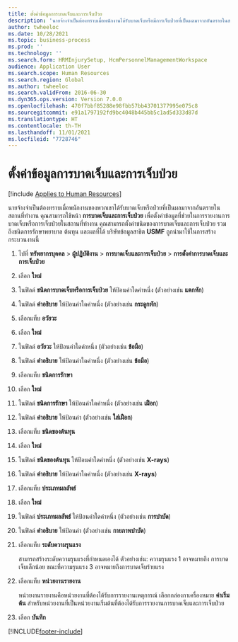 ```yaml
---
title: ตั้งค่าข้อมูลการบาดเจ็บและการเจ็บป่วย
description: 'นายจ้างจำเป็นต้องทราบเมื่อพนักงานได้รับบาดเจ็บหรือมีการเจ็บป่วยที่เป็นผลมาจากอันตรายในสถานที่ทำงาน '
author: twheeloc
ms.date: 10/28/2021
ms.topic: business-process
ms.prod: ''
ms.technology: ''
ms.search.form: HRMInjurySetup, HcmPersonnelManagementWorkspace
audience: Application User
ms.search.scope: Human Resources
ms.search.region: Global
ms.author: twheeloc
ms.search.validFrom: 2016-06-30
ms.dyn365.ops.version: Version 7.0.0
ms.openlocfilehash: 470f7bbf85288e98fbb57bb43701377995e075c8
ms.sourcegitcommit: e91a1797192fd9bc4048b445bb5c1ad5d333d87d
ms.translationtype: HT
ms.contentlocale: th-TH
ms.lasthandoff: 11/01/2021
ms.locfileid: "7728746"
---
```

# <a name="set-up-injury-and-illness-information"></a>ตั้งค่าข้อมูลการบาดเจ็บและการเจ็บป่วย

[!include [Applies to Human Resources](../includes/applies-to-hr.md)]



นายจ้างจำเป็นต้องทราบเมื่อพนักงานของพวกเขาได้รับบาดเจ็บหรือป่วยที่เป็นผลมาจากอันตรายในสถานที่ทำงาน  คุณสามารถใช้หน้า **การบาดเจ็บและการเจ็บป่วย** เพื่อตั้งค่าข้อมูลที่ช่วยในการรายงานการบาดเจ็บหรือการเจ็บป่วยในสถานที่ทำงาน  คุณสามารถตั้งค่าชนิดของการบาดเจ็บและการเจ็บป่วย รวมถึงชนิดการรักษาพยาบาล ต้นทุน และผลที่ได้  บริษัทข้อมูลสาธิต **USMF** ถูกนำมาใช้ในการสร้างกระบวนงานนี้

1. ไปที่ **ทรัพยากรบุคคล** \> **ผู้ปฏิบัติงาน** \> **การบาดเจ็บและการเจ็บป่วย** \> **การตั้งค่าการบาดเจ็บและการเจ็บป่วย**
2. เลือก **ใหม่**
3. ในฟิลด์ **ชนิดการบาดเจ็บหรือการเจ็บป่วย** ให้ป้อนค่าใดค่าหนึ่ง (ตัวอย่างเช่น **แตกหัก**)
4. ในฟิลด์ **คำอธิบาย** ให้ป้อนค่าใดค่าหนึ่ง (ตัวอย่างเช่น **กระดูกหัก**)
5. เลือกแท็บ **อวัยวะ**
6. เลือก **ใหม่**
7. ในฟิลด์ **อวัยวะ** ให้ป้อนค่าใดค่าหนึ่ง (ตัวอย่างเช่น **ข้อมือ**)
8. ในฟิลด์ **คำอธิบาย** ให้ป้อนค่าใดค่าหนึ่ง (ตัวอย่างเช่น **ข้อมือ**)
9. เลือกแท็บ **ชนิดการรักษา**
10. เลือก **ใหม่**
11. ในฟิลด์ **ชนิดการรักษา** ให้ป้อนค่าใดค่าหนึ่ง (ตัวอย่างเช่น **เฝือก**)
12. ในฟิลด์ **คำอธิบาย** ให้ป้อนค่า (ตัวอย่างเช่น **ใส่เฝือก**)
13. เลือกแท็บ **ชนิดของต้นทุน**
14. เลือก **ใหม่**
15. ในฟิลด์ **ชนิดของต้นทุน** ให้ป้อนค่าใดค่าหนึ่ง (ตัวอย่างเช่น **X-rays**)
16. ในฟิลด์ **คำอธิบาย** ให้ป้อนค่าใดค่าหนึ่ง (ตัวอย่างเช่น **X-rays**)
17. เลือกแท็บ **ประเภทผลลัพธ์**
18. เลือก **ใหม่**
19. ในฟิลด์ **ประเภทผลลัพธ์** ให้ป้อนค่าใดค่าหนึ่ง (ตัวอย่างเช่น **การบำบัด**)
20. ในฟิลด์ **คำอธิบาย** ให้ป้อนค่า (ตัวอย่างเช่น **กายภาพบำบัด**)
21. เลือกแท็บ **ระดับความรุนแรง**

    สามารถสร้างระดับความรุนแรงที่กำหนดเองได้  ตัวอย่างเช่น: ความรุนแรง 1 อาจหมายถึง การบาดเจ็บเล็กน้อย ขณะที่ความรุนแรง 3 อาจหมายถึงการบาดเจ็บร้ายแรง

22. เลือกแท็บ **หน่วยงานรายงาน**

    หน่วยงานรายงานคือหน่วยงานที่ต้องได้รับการรายงานเหตุการณ์ เลือกกล่องกาเครื่องหมาย **ค่าเริ่มต้น** สำหรับหน่วยงานที่เป็นหน่วยงานเริ่มต้นที่ต้องได้รับการรายงานการบาดเจ็บและการเจ็บป่วย

23. เลือก **บันทึก**



[!INCLUDE[footer-include](../includes/footer-banner.md)]

